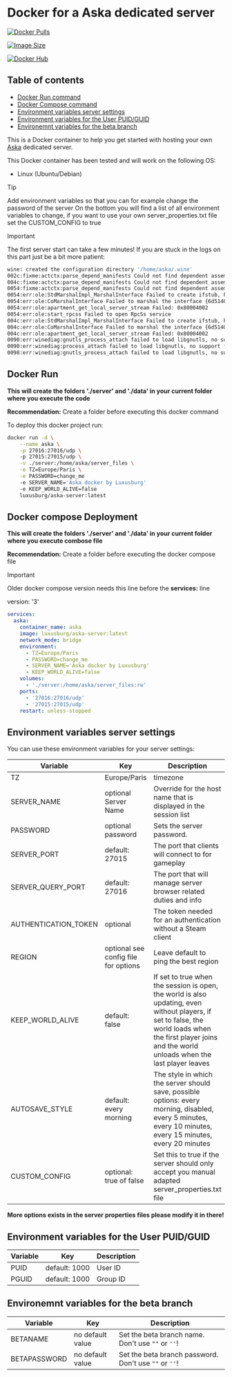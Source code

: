 # Docker for a Aska dedicated server
[![Docker Pulls](https://img.shields.io/docker/pulls/luxusburg/aska-server)](https://hub.docker.com/r/luxusburg/aska-server)

[![Image Size](https://img.shields.io/docker/image-size/luxusburg/aska-server/latest)](https://hub.docker.com/r/luxusburg/aska-server/tags)

[![Docker Hub](https://img.shields.io/badge/Docker_Hub-aska-blue?logo=docker)](https://hub.docker.com/r/luxusburg/aska-server)

## Table of contents
- [Docker Run command](#docker-run)
- [Docker Compose command](#docker-compose-deployment)
- [Environment variables server settings](#environment-variables-game-settings)
- [Environment variables for the User PUID/GUID](#environment-variables-for-the-user-puidguid)
- [Environemnt variables for the beta branch](#environemnt-variables-for-the-beta-branch)

This is a Docker container to help you get started with hosting your own [Aska](https://playaska.com/) dedicated server.

This Docker container has been tested and will work on the following OS:

- Linux (Ubuntu/Debian)

> [!TIP]
> Add environment variables so that you can for example change the password of the server
> On the bottom you will find a list of all environment variables to change, if you want to use your own server_properties.txt file
> set the CUSTOM_CONFIG to true

> [!IMPORTANT]
> The first server start can take a few minutes! If you are stuck in the logs on this part just be a bit more patient:

```bash
wine: created the configuration directory '/home/aska/.wine'
002c:fixme:actctx:parse_depend_manifests Could not find dependent assembly L"Microsoft.Windows.Common-Controls" (6.0.0.0)
004c:fixme:actctx:parse_depend_manifests Could not find dependent assembly L"Microsoft.Windows.Common-Controls" (6.0.0.0)
0054:fixme:actctx:parse_depend_manifests Could not find dependent assembly L"Microsoft.Windows.Common-Controls" (6.0.0.0)
0054:err:ole:StdMarshalImpl_MarshalInterface Failed to create ifstub, hr 0x80004002
0054:err:ole:CoMarshalInterface Failed to marshal the interface {6d5140c1-7436-11ce-8034-00aa006009fa}, hr 0x80004002
0054:err:ole:apartment_get_local_server_stream Failed: 0x80004002
0054:err:ole:start_rpcss Failed to open RpcSs service
004c:err:ole:StdMarshalImpl_MarshalInterface Failed to create ifstub, hr 0x80004002
004c:err:ole:CoMarshalInterface Failed to marshal the interface {6d5140c1-7436-11ce-8034-00aa006009fa}, hr 0x80004002
004c:err:ole:apartment_get_local_server_stream Failed: 0x80004002
0090:err:winediag:gnutls_process_attach failed to load libgnutls, no support for encryption
0090:err:winediag:process_attach failed to load libgnutls, no support for pfx import/export
0098:err:winediag:gnutls_process_attach failed to load libgnutls, no support for encryption
```

## Docker Run

**This will create the folders './server' and './data' in your current folder where you execute the code**

**Recommendation:**
Create a folder before executing this docker command

To deploy this docker project run:

```bash
docker run -d \
    --name aska \
    -p 27016:27016/udp \    
    -p 27015:27015/udp \
    -v ./server:/home/aska/server_files \
    -e TZ=Europe/Paris \
    -e PASSWORD=change_me
    -e SERVER_NAME='Aska docker by Luxusburg'
    -e KEEP_WORLD_ALIVE=false
    luxusburg/aska-server:latest
```

## Docker compose Deployment

**This will create the folders './server' and './data' in your current folder where you execute combose file**

**Recommendation:**
Create a folder before executing the docker compose file

> [!IMPORTANT]
> Older docker compose version needs this line before the **services:** line
>
> version: '3'

```yml
services:
  aska:
    container_name: aska
    image: luxusburg/aska-server:latest
    network_mode: bridge
    environment:
      - TZ=Europe/Paris
      - PASSWORD=change_me
      - SERVER_NAME='Aska docker by Luxusburg'
      - KEEP_WORLD_ALIVE=false
    volumes:
      - './server:/home/aska/server_files:rw'
    ports:
      - '27016:27016/udp'
      - '27015:27015/udp'
    restart: unless-stopped
```

## Environment variables server settings

You can use these environment variables for your server settings:

| Variable | Key | Description |
| -------------------- | ---------------------------- | ------------------------------------------------------------------------------- |
| TZ | Europe/Paris | timezone |
| SERVER_NAME | optional Server Name | Override for the host name that is displayed in the session list |
| PASSWORD | optional password | Sets the server password. |
| SERVER_PORT | default: 27015  | The port that clients will connect to for gameplay |
| SERVER_QUERY_PORT | default: 27016 | The port that will manage server browser related duties and info  |
| AUTHENTICATION_TOKEN | optional | The token needed for an authentication without a Steam client |
| REGION | optional see config file for options | Leave default to ping the best region |
| KEEP_WORLD_ALIVE | default: false | If set to true when the session is open, the world is also updating, even without players, if set to false, the world loads when the first player joins and the world unloads when the last player leaves |
| AUTOSAVE_STYLE | default: every morning | The style in which the server should save, possible options: every morning, disabled, every 5 minutes, every 10 minutes, every 15 minutes, every 20 minutes  |
| CUSTOM_CONFIG | optional: true of false | Set this to true if the server should only accept you manual adapted server_properties.txt file |

**More options exists in the server properties files please modify it in there!**

## Environment variables for the User PUID/GUID

| Variable | Key | Description |
| -------------------- | ---------------------------- | ------------------------------------------------------------------------------- |
| PUID | default: 1000 | User ID |
| PGUID | default: 1000| Group ID |

## Environemnt variables for the beta branch

| Variable | Key | Description |
| -------------------- | ---------------------------- | ------------------------------------------------------------------------------- |
| BETANAME |  no default value| Set the beta branch name. Don't use `""` or `''`!|
| BETAPASSWORD | no default value | Set the beta branch password. Don't use `""` or `''`! |
